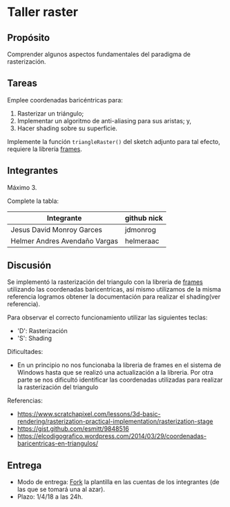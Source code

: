 # Taller raster

## Propósito

Comprender algunos aspectos fundamentales del paradigma de rasterización.

## Tareas

Emplee coordenadas baricéntricas para:

1. Rasterizar un triángulo;
2. Implementar un algoritmo de anti-aliasing para sus aristas; y,
3. Hacer shading sobre su superficie.

Implemente la función ```triangleRaster()``` del sketch adjunto para tal efecto, requiere la librería [frames](https://github.com/VisualComputing/framesjs/releases).

## Integrantes

Máximo 3.

Complete la tabla:

| Integrante | github nick |
|------------|-------------|
|      Jesus David Monroy Garces      |     jdmonrog      |
|      Helmer Andres Avendaño Vargas      |     helmeraac        |

## Discusión
Se implementó la rasterización del triangulo con la libreria de [frames](https://github.com/VisualComputing/framesjs/releases) utilizando las coordenadas baricentricas, así mismo utilizamos de la misma referencia logramos obtener la documentación para realizar el shading(ver referencia). 

Para observar el correcto funcionamiento utilizar las siguientes teclas:
* 'D': Rasterización
* 'S': Shading

Dificultades:
* En un principio no nos funcionaba la libreria de frames en el sistema de Windows hasta que se realizó una actualización a la libreria. Por otra parte se nos dificultó identificar las coordenadas utilizadas para realizar la rasterización del triangulo

Referencias:
* https://www.scratchapixel.com/lessons/3d-basic-rendering/rasterization-practical-implementation/rasterization-stage
* https://gist.github.com/esmitt/9848516
* https://elcodigografico.wordpress.com/2014/03/29/coordenadas-baricentricas-en-triangulos/

## Entrega

* Modo de entrega: [Fork](https://help.github.com/articles/fork-a-repo/) la plantilla en las cuentas de los integrantes (de las que se tomará una al azar).
* Plazo: 1/4/18 a las 24h.
